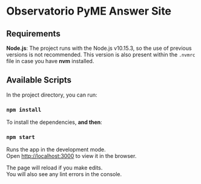 # Observatorio PyME Answer Site

## Requirements

**Node.js**: The project runs with the Node.js v10.15.3, so the use of previous versions is not recommended.
This version is also present within the `.nvmrc` file in case you have **nvm** installed.

## Available Scripts

In the project directory, you can run:

### `npm install`

To install the dependencies, **and then**:

### `npm start`

Runs the app in the development mode.<br />
Open [http://localhost:3000](http://localhost:3000) to view it in the browser.

The page will reload if you make edits.<br />
You will also see any lint errors in the console.

